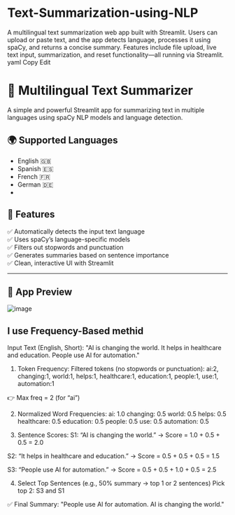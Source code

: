 # Text-Summarization-using-NLP
A multilingual text summarization web app built with Streamlit. Users can upload or paste text, and the app detects language, processes it using spaCy, and returns a concise summary. Features include file upload, live text input, summarization, and reset functionality—all running via Streamlit.
yaml
Copy
Edit
# 🧠 Multilingual Text Summarizer
A simple and powerful Streamlit app for summarizing text in multiple languages using spaCy NLP models and language detection.

## 🌍 Supported Languages
- English 🇬🇧
- Spanish 🇪🇸
- French 🇫🇷
- German 🇩🇪
- 
## 🚀 Features

✅ Automatically detects the input text language  
✅ Uses spaCy’s language-specific models  
✅ Filters out stopwords and punctuation  
✅ Generates summaries based on sentence importance  
✅ Clean, interactive UI with Streamlit

---

## 📸 App Preview
![image](https://github.com/user-attachments/assets/01de3448-29a2-4cfc-b0e9-2e5dc569415d)

## I use Frequency-Based methid
Input Text (English, Short):
"AI is changing the world. It helps in healthcare and education. People use AI for automation."

1. Token Frequency:
Filtered tokens (no stopwords or punctuation):
ai:2, changing:1, world:1, helps:1, healthcare:1, education:1, people:1, use:1, automation:1

👉 Max freq = 2 (for “ai”)

2. Normalized Word Frequencies:
ai: 1.0
changing: 0.5
world: 0.5
helps: 0.5
healthcare: 0.5
education: 0.5
people: 0.5
use: 0.5
automation: 0.5

3. Sentence Scores:
S1: “AI is changing the world.” → Score = 1.0 + 0.5 + 0.5 = 2.0

S2: “It helps in healthcare and education.” → Score = 0.5 + 0.5 + 0.5 = 1.5

S3: “People use AI for automation.” → Score = 0.5 + 0.5 + 1.0 + 0.5 = 2.5

 4. Select Top Sentences (e.g., 50% summary → top 1 or 2 sentences)
Pick top 2: S3 and S1

✅ Final Summary:
"People use AI for automation. AI is changing the world."
